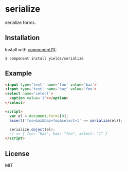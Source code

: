 # serialize

  serialize forms.

## Installation

  Install with [component(1)](http://component.io):

    $ component install yields/serialize

## Example

```html
<input type='text' name='foo' value='baz'>
<input type='text' name='baz' value='foo'>
<select name='select'>
  <option value='1'></option>
</select>

<script>
  var el = document.forms[0];
  assert('foo=baz&baz=foo&select=1' == serialize(el));

  serialize.object(el);
  // => { foo: "baz", baz: "foo", select: "1" }
</script>
```

## License

  MIT
